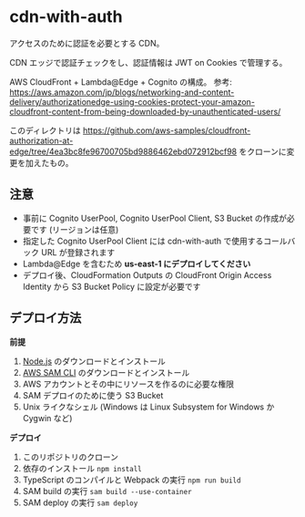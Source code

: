 # cdn-with-auth

アクセスのために認証を必要とする CDN。

CDN エッジで認証チェックをし、認証情報は JWT on Cookies で管理する。

AWS CloudFront + Lambda@Edge + Cognito の構成。
参考: <https://aws.amazon.com/jp/blogs/networking-and-content-delivery/authorizationedge-using-cookies-protect-your-amazon-cloudfront-content-from-being-downloaded-by-unauthenticated-users/>

このディレクトリは
<https://github.com/aws-samples/cloudfront-authorization-at-edge/tree/4ea3bc8fe96700705bd9886462ebd072912bcf98>
をクローンに変更を加えたもの。

## 注意

- 事前に Cognito UserPool, Cognito UserPool Client, S3 Bucket の作成が必要です (リージョンは任意)
- 指定した Cognito UserPool Client には cdn-with-auth で使用するコールバック URL が登録されます
- Lambda@Edge を含むため **us-east-1 にデプロイしてください**
- デプロイ後、CloudFormation Outputs の CloudFront Origin Access Identity から S3 Bucket Policy に設定が必要です

## デプロイ方法

**前提**

1. [Node.js](https://nodejs.org/en/download/) のダウンロードとインストール
2. [AWS SAM CLI](https://github.com/awslabs/aws-sam-cli) のダウンロードとインストール
3. AWS アカウントとその中にリソースを作るのに必要な権限
4. SAM デプロイのために使う S3 Bucket
5. Unix ライクなシェル (Windows は Linux Subsystem for Windows か Cygwin など)

**デプロイ**

1. このリポジトリのクローン
2. 依存のインストール `npm install`
3. TypeScript のコンパイルと Webpack の実行 `npm run build`
4. SAM build の実行 `sam build --use-container`
5. SAM deploy の実行 `sam deploy`

